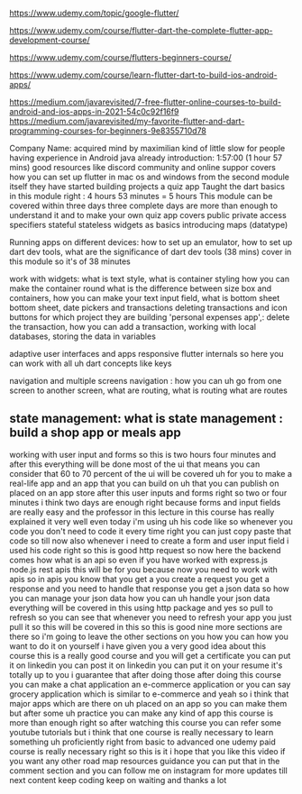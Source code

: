 https://www.udemy.com/topic/google-flutter/


https://www.udemy.com/course/flutter-dart-the-complete-flutter-app-development-course/

https://www.udemy.com/course/flutters-beginners-course/

https://www.udemy.com/course/learn-flutter-dart-to-build-ios-android-apps/

https://medium.com/javarevisited/7-free-flutter-online-courses-to-build-android-and-ios-apps-in-2021-54c0c92f16f9
https://medium.com/javarevisited/my-favorite-flutter-and-dart-programming-courses-for-beginners-9e8355710d78


Company Name: acquired mind by maximilian
kind of little slow for people having experience in Android java already
introduction: 1:57:00 (1 hour 57 mins)
good resources like
discord community and online suppor
covers how you can set up flutter in mac os and windows
from the second module itself they have started building projects a quiz app
Taught the dart basics in this module right : 4 hours 53 minutes = 5 hours
This module can be covered within three days
three complete days are more than enough to understand it and to make your own quiz app
covers public private access specifiers stateful stateless widgets as basics
introducing maps (datatype)


Running apps on different devices:  how to set up an emulator, how to set up dart dev tools, what are the significance of dart dev tools (38 mins)
cover in this
module so it's of 38 minutes

work with widgets: what is text style, what is container styling how you can make the container round what is the difference between size box and containers,  how you can make your text input
field, what is bottom sheet bottom
sheet, date pickers and transactions deleting transactions and icon buttons for which project they are building
'personal expenses app',: delete the transaction, how you can add a transaction, working with local
databases, storing the
data in variables

adaptive user interfaces and
apps responsive
flutter internals so here you can work with all uh dart concepts like keys



navigation and multiple screens navigation : how you can uh go from one screen to another screen, what are
routing, what is routing what are routes


state management: what is
state management : build a shop app or
meals app
---------------------------------------------------
working with
user input and forms so this is two
hours four minutes and after this
everything will be done most of the ui
that means you can consider that 60 to
70 percent of the ui will be covered uh
for you to make a real-life app and an
app that you can build on uh that you
can publish on placed on an app store
after this user inputs and forms right
so two or four minutes i think two days
are enough right because forms and input
fields are really easy and the professor
in this lecture in this
course has really explained it very well
even today i'm using uh his code like so
whenever you code you don't need to code
it every time right you can just copy
paste that code so till now also
whenever i need to create a form and
user input field i used his code right
so this is good http request so now here
the backend comes how what is an api so
even if you have worked with express.js
node.js rest apis this will be for you
because now you need to work with apis
so in apis you know that you get a you
create a request you get a response
and you need to handle that response you
get a json data so how you can manage
your json data how you can uh handle
your json data everything will be
covered in this using http package and
yes so pull to refresh so you can see
that whenever you need to
refresh your app you just pull it so
this will be covered in this
so this is good
nine more sections are there so i'm
going to leave the other sections on you
how you can how you want to do it on
yourself i have given you a very good
idea about this course this is a really
good course and you will get a
certificate you can put it on linkedin
you can post it on linkedin
you can put it on your resume it's
totally up to you i guarantee that after
doing those after doing this course you
can make
a chat application an e-commerce
application
or you can say grocery application which
is similar to e-commerce and yeah so i
think that major apps which are there on
uh placed on an app so you can make them
but after some uh practice you can make
any kind of app this course is more than
enough right so after watching this
course you can refer some youtube
tutorials but i think that one course is
really necessary to learn something
uh proficiently right
from basic to advanced one udemy paid
course is really necessary right so this
is it i hope that you like this video if
you want any other road map resources
guidance you can put that in the comment
section and you can follow me on
instagram for more updates till next
content keep coding keep on waiting and
thanks a lot